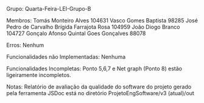 Grupo: Quarta-Feira-LEI-Grupo-B

Membros: Tomás Monteiro Alves 104631
         Vasco Gomes Baptista 98285
         José Pedro de Carvalho Brígida Farrajota Rosa 104959
         João Diogo Branco 104727
         Gonçalo Afonso Quintal Goes Gonçalves 88078 

Erros: Nenhum

Funcionalidades não Implementadas: Nenhuma

Funcionalidades Incompletas: Ponto 5,6,7 e Net graph (Ponto 8) estão ligeiramente incompletos.

Notas: Relatório de avaliação da qualidade do software do projeto gerado pela ferramenta JSDoc está no diretório ProjetoEngSoftware/v3 (atual)/out
